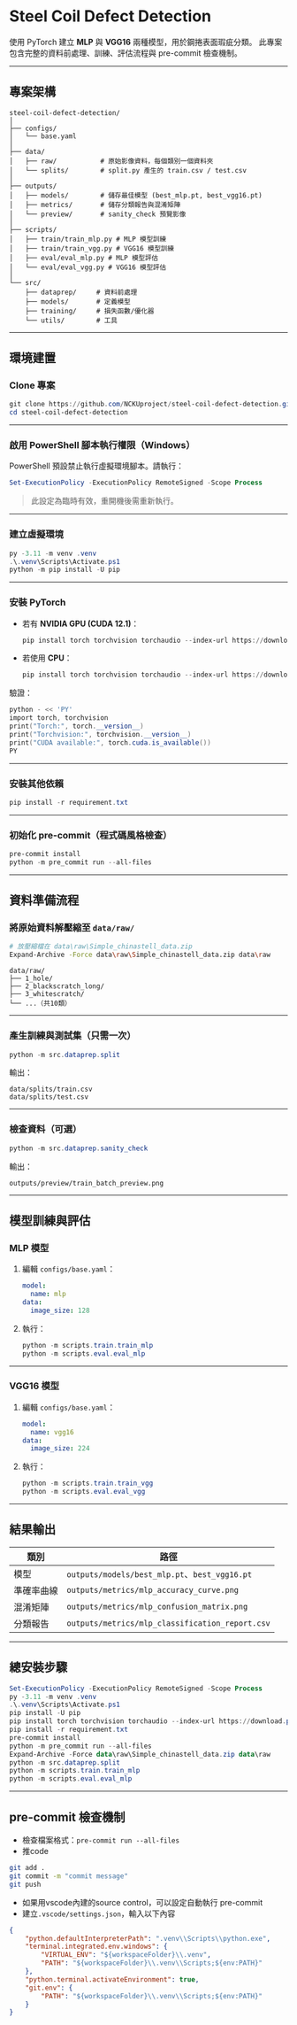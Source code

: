 # Steel Coil Defect Detection

使用 PyTorch 建立 **MLP** 與 **VGG16** 兩種模型，用於鋼捲表面瑕疵分類。
此專案包含完整的資料前處理、訓練、評估流程與 pre-commit 檢查機制。

---

## 專案架構

```
steel-coil-defect-detection/
│
├── configs/
│   └── base.yaml
│
├── data/
│   ├── raw/           # 原始影像資料，每個類別一個資料夾
│   └── splits/        # split.py 產生的 train.csv / test.csv
│
├── outputs/
│   ├── models/        # 儲存最佳模型 (best_mlp.pt, best_vgg16.pt)
│   ├── metrics/       # 儲存分類報告與混淆矩陣
│   └── preview/       # sanity_check 預覽影像
│
├── scripts/
│   ├── train/train_mlp.py # MLP 模型訓練
│   ├── train/train_vgg.py # VGG16 模型訓練
│   ├── eval/eval_mlp.py # MLP 模型評估
│   └── eval/eval_vgg.py # VGG16 模型評估
│
└── src/
    ├── dataprep/     # 資料前處理
    ├── models/       # 定義模型
    ├── training/     # 損失函數/優化器
    └── utils/        # 工具
```

---

## 環境建置

### Clone 專案

```powershell
git clone https://github.com/NCKUproject/steel-coil-defect-detection.git
cd steel-coil-defect-detection
```

---

### 啟用 PowerShell 腳本執行權限（Windows）

PowerShell 預設禁止執行虛擬環境腳本。請執行：

```powershell
Set-ExecutionPolicy -ExecutionPolicy RemoteSigned -Scope Process
```

> 此設定為臨時有效，重開機後需重新執行。

---

### 建立虛擬環境

```powershell
py -3.11 -m venv .venv
.\.venv\Scripts\Activate.ps1
python -m pip install -U pip
```

---

### 安裝 PyTorch

- 若有 **NVIDIA GPU (CUDA 12.1)**：

  ```powershell
  pip install torch torchvision torchaudio --index-url https://download.pytorch.org/whl/cu121
  ```

- 若使用 **CPU**：

  ```powershell
  pip install torch torchvision torchaudio --index-url https://download.pytorch.org/whl/cpu
  ```

驗證：

```powershell
python - << 'PY'
import torch, torchvision
print("Torch:", torch.__version__)
print("Torchvision:", torchvision.__version__)
print("CUDA available:", torch.cuda.is_available())
PY
```

---

### 安裝其他依賴

```powershell
pip install -r requirement.txt
```

---

### 初始化 pre-commit（程式碼風格檢查）

```powershell
pre-commit install
python -m pre_commit run --all-files
```

---

## 資料準備流程

### 將原始資料解壓縮至 `data/raw/`

```bash
# 放壓縮檔在 data\raw\Simple_chinastell_data.zip
Expand-Archive -Force data\raw\Simple_chinastell_data.zip data\raw
```

```
data/raw/
├── 1_hole/
├── 2_blackscratch_long/
├── 3_whitescratch/
└── ...（共10類）
```

---

### 產生訓練與測試集（只需一次）

```powershell
python -m src.dataprep.split
```

輸出：

```
data/splits/train.csv
data/splits/test.csv
```

---

### 檢查資料（可選）

```powershell
python -m src.dataprep.sanity_check
```

輸出：

```
outputs/preview/train_batch_preview.png
```

---

## 模型訓練與評估

### MLP 模型

1. 編輯 `configs/base.yaml`：

   ```yaml
   model:
     name: mlp
   data:
     image_size: 128
   ```

2. 執行：

   ```powershell
   python -m scripts.train.train_mlp
   python -m scripts.eval.eval_mlp
   ```

---

### VGG16 模型

1. 編輯 `configs/base.yaml`：

   ```yaml
   model:
     name: vgg16
   data:
     image_size: 224
   ```

2. 執行：

   ```powershell
   python -m scripts.train.train_vgg
   python -m scripts.eval.eval_vgg
   ```

---

## 結果輸出

| 類別 | 路徑 |
|------|------|
| 模型 | `outputs/models/best_mlp.pt`、`best_vgg16.pt` |
| 準確率曲線 | `outputs/metrics/mlp_accuracy_curve.png` |
| 混淆矩陣 | `outputs/metrics/mlp_confusion_matrix.png` |
| 分類報告 | `outputs/metrics/mlp_classification_report.csv` |

---

## 總安裝步驟

```powershell
Set-ExecutionPolicy -ExecutionPolicy RemoteSigned -Scope Process
py -3.11 -m venv .venv
.\.venv\Scripts\Activate.ps1
pip install -U pip
pip install torch torchvision torchaudio --index-url https://download.pytorch.org/whl/cu121
pip install -r requirement.txt
pre-commit install
python -m pre_commit run --all-files
Expand-Archive -Force data\raw\Simple_chinastell_data.zip data\raw
python -m src.dataprep.split
python -m scripts.train.train_mlp
python -m scripts.eval.eval_mlp
```

---

## pre-commit 檢查機制

- 檢查檔案格式：`pre-commit run --all-files`
- 推code

```bash
git add .
git commit -m "commit message"
git push
```

- 如果用vscode內建的source control，可以設定自動執行 pre-commit
- 建立`.vscode/settings.json`，輸入以下內容

```json
{
    "python.defaultInterpreterPath": ".venv\\Scripts\\python.exe",
    "terminal.integrated.env.windows": {
        "VIRTUAL_ENV": "${workspaceFolder}\\.venv",
        "PATH": "${workspaceFolder}\\.venv\\Scripts;${env:PATH}"
    },
    "python.terminal.activateEnvironment": true,
    "git.env": {
        "PATH": "${workspaceFolder}\\.venv\\Scripts;${env:PATH}"
    }
}

```
